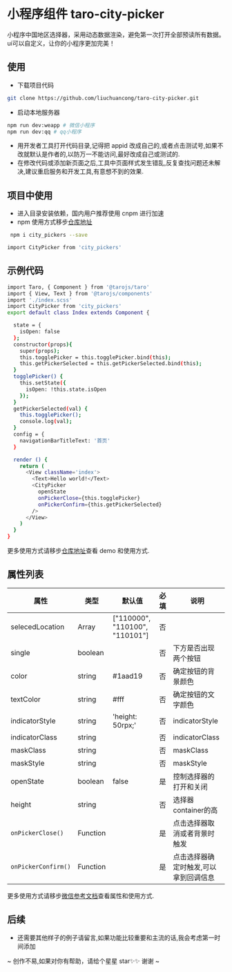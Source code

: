 # 小程序组件 taro-city-picker

小程序中国地区选择器，采用动态数据渲染，避免第一次打开全部预读所有数据。ui可以自定义，让你的小程序更加完美！

## 使用

- 下载项目代码

```bash
git clone https://github.com/liuchuancong/taro-city-picker.git
```

- 启动本地服务器

```bash
npm run dev:weapp # 微信小程序
npm run dev:qq # qq小程序
```

- 用开发者工具打开代码目录,记得把 appid 改成自己的,或者点击测试号,如果不改就默认是作者的,以防万一不能访问,最好改成自己或测试的.
- 在修改代码或添加新页面之后,工具中页面样式发生错乱,反复查找问题还未解决,建议重启服务和开发工具,有意想不到的效果.

## 项目中使用

- 进入目录安装依赖，国内用户推荐使用 cnpm 进行加速
- npm 使用方式移步[仓库地址](https://www.npmjs.com/package/city_pickers)

```bash
 npm i city_pickers --save
```

```bash
import CityPicker from 'city_pickers'
```

## 示例代码

```bash
import Taro, { Component } from '@tarojs/taro'
import { View, Text } from '@tarojs/components'
import './index.scss'
import CityPicker from 'city_pickers'
export default class Index extends Component {

  state = {
    isOpen: false
  };
  constructor(props){
    super(props);
    this.togglePicker = this.togglePicker.bind(this);
    this.getPickerSelected = this.getPickerSelected.bind(this);
  }
  togglePicker() {
    this.setState({
      isOpen: !this.state.isOpen
    });
  }
  getPickerSelected(val) {
    this.togglePicker();
    console.log(val);
  }
  config = {
    navigationBarTitleText: '首页'
  }

  render () {
    return (
      <View className='index'>
        <Text>Hello world!</Text>
        <CityPicker
          openState
          onPickerClose={this.togglePicker}
          onPickerConfirm={this.getPickerSelected}
        />
      </View>
    )
  }
}

```

更多使用方式请移步[仓库地址](https://github.com/liuchuancong/taro-city-picker)查看 demo 和使用方式.

## 属性列表

| 属性               | 类型         | 默认值                        | 必填 | 说明      |
| -----------------  | ------------ | -----------------------------| ---- | ----------------------- |
| selecedLocation    | Array        |["110000", "110100", "110101"]| 否   |                                                               |
| single             | boolean      |                              | 否   | 下方是否出现两个按钮             |
| color              | string       | #1aad19                      | 否   | 确定按钮的背景颜色  |
| textColor          | string       | #fff                         | 否   | 确定按钮的文字颜色 |
| indicatorStyle     | string       | 'height: 50rpx;'             | 否   | indicatorStyle   |
| indicatorClass     | string       |                              | 否   | indicatorClass|    |
| maskClass          | string       |                              | 否   | maskClass                            |
| maskStyle          | string       |                              | 否   | maskStyle       |
| openState          | boolean      | false                        | 是   | 控制选择器的打开和关闭             |
| height             | string       |                              | 否   | 选择器container的高         |
| `onPickerClose()`  | Function     |                              | 是   | 点击选择器取消或者背景时触发                                                             |
| `onPickerConfirm()`| Function     |                              | 是   | 点击选择器确定时触发,可以拿到回调信息  

更多使用方式请移步[微信参考文档](https://developers.weixin.qq.com/miniprogram/dev/component/picker-view.html)查看属性和使用方式.

## 后续

- 还需要其他样子的例子请留言,如果功能比较重要和主流的话,我会考虑第一时间添加

~
创作不易,如果对你有帮助，请给个星星 star✨✨ 谢谢
~
